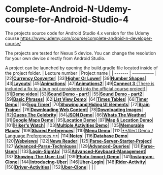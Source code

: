 Complete-Android-N-Udemy-course-for-Android-Studio-4
============

The projects source code for Android Studio 4.x version for the Udemy course https://www.udemy.com/course/complete-android-n-developer-course/

The projects are tested for Nexus 5 device. You can change the resolution for your own device directly from Android Studio.

A project can be launched by opening the build.gradle file located inside of the project folder.
| Lecture number | Project name |
| ------- | ----------- |
|22|[**Currency Converter**](https://github.com/mathexa/Complete-Android-N-Udemy-course-for-Android-Studio-4/tree/master/JavaCode/Lecture022)|
|33|[**Higher Or Lower**](https://github.com/mathexa/Complete-Android-N-Udemy-course-for-Android-Studio-4/tree/master/JavaCode/Lecture033)|
|39|[**Number Shapes**](https://github.com/mathexa/Complete-Android-N-Udemy-course-for-Android-Studio-4/tree/master/JavaCode/Lecture039)|
|43|[**Layouts**](https://github.com/mathexa/Complete-Android-N-Udemy-course-for-Android-Studio-4/tree/master/JavaCode/Lecture043)|
|45|[**Animations**](https://github.com/mathexa/Complete-Android-N-Udemy-course-for-Android-Studio-4/tree/master/JavaCode/Lecture045)|
|47|[**Animations2**](https://github.com/mathexa/Complete-Android-N-Udemy-course-for-Android-Studio-4/tree/master/JavaCode/Lecture047)|
|49|[**Connect 3** (There is included a fix to a bug not considered into the official course project)](https://github.com/mathexa/Complete-Android-N-Udemy-course-for-Android-Studio-4/tree/master/JavaCode/Lecture049)|
|51|[**Demo video**](https://github.com/mathexa/Complete-Android-N-Udemy-course-for-Android-Studio-4/tree/master/JavaCode/Lecture051)|
|53|[**Sound Demo - part1**](https://github.com/mathexa/Complete-Android-N-Udemy-course-for-Android-Studio-4/tree/master/JavaCode/Lecture053)|
|55|[**Sound Demo - part2**](https://github.com/mathexa/Complete-Android-N-Udemy-course-for-Android-Studio-4/tree/master/JavaCode/Lecture055)|
|59|[**Basic Phrases**](https://github.com/mathexa/Complete-Android-N-Udemy-course-for-Android-Studio-4/tree/master/JavaCode/Lecture059)|
|62|[**List View Demo**](https://github.com/mathexa/Complete-Android-N-Udemy-course-for-Android-Studio-4/tree/master/JavaCode/Lecture062)|
|64|[**Times Tables**](https://github.com/mathexa/Complete-Android-N-Udemy-course-for-Android-Studio-4/tree/master/JavaCode/Lecture064)|
|66|[**Timer Demo**](https://github.com/mathexa/Complete-Android-N-Udemy-course-for-Android-Studio-4/tree/master/JavaCode/Lecture066)|
|68|[**Egg Timer**](https://github.com/mathexa/Complete-Android-N-Udemy-course-for-Android-Studio-4/tree/master/JavaCode/Lecture068)|
|70|[**Showing and Hiding UI Elements**](https://github.com/mathexa/Complete-Android-N-Udemy-course-for-Android-Studio-4/tree/master/JavaCode/Lecture070)|
|72|[**Brain Trainer**](https://github.com/mathexa/Complete-Android-N-Udemy-course-for-Android-Studio-4/tree/master/JavaCode/Lecture072)|
|76|[**Downloading Web Content**](https://github.com/mathexa/Complete-Android-N-Udemy-course-for-Android-Studio-4/tree/master/JavaCode/Lecture076)|
|78|[**Downloading Images**](https://github.com/mathexa/Complete-Android-N-Udemy-course-for-Android-Studio-4/tree/master/JavaCode/Lecture078)|
|82|[**Guess The Celebrity**](https://github.com/mathexa/Complete-Android-N-Udemy-course-for-Android-Studio-4/tree/master/JavaCode/Lecture082)|
|84|[**JSON Demo**](https://github.com/mathexa/Complete-Android-N-Udemy-course-for-Android-Studio-4/tree/master/JavaCode/Lecture084)|
|86|[**Whats The Weather**](https://github.com/mathexa/Complete-Android-N-Udemy-course-for-Android-Studio-4/tree/master/JavaCode/Lecture086)|
|91|[**Google Maps Demo**](https://github.com/mathexa/Complete-Android-N-Udemy-course-for-Android-Studio-4/tree/master/JavaCode/Lecture091)|
|95|[**Location Demo**](https://github.com/mathexa/Complete-Android-N-Udemy-course-for-Android-Studio-4/tree/master/JavaCode/Lecture095)|
|97|[**Map & Location Demo**](https://github.com/mathexa/Complete-Android-N-Udemy-course-for-Android-Studio-4/tree/master/JavaCode/Lecture097)|
|101|[**Hiker's Watch**](https://github.com/mathexa/Complete-Android-N-Udemy-course-for-Android-Studio-4/tree/master/JavaCode/Lecture101)|
|103|[**Multiple Activities Demo**](https://github.com/mathexa/Complete-Android-N-Udemy-course-for-Android-Studio-4/tree/master/JavaCode/Lecture103)|
|105|[**Memorable Places**](https://github.com/mathexa/Complete-Android-N-Udemy-course-for-Android-Studio-4/tree/master/JavaCode/Lecture105)|
|108|[**Shared Preferences**](https://github.com/mathexa/Complete-Android-N-Udemy-course-for-Android-Studio-4/tree/master/JavaCode/Lecture108)|
|110|[**Menu Demo**](https://github.com/mathexa/Complete-Android-N-Udemy-course-for-Android-Studio-4/tree/master/JavaCode/Lecture110)|
|112|[**Alert Demo / Language Preferences **](https://github.com/mathexa/Complete-Android-N-Udemy-course-for-Android-Studio-4/tree/master/JavaCode/Lecture112)|
|114|[**Notes**](https://github.com/mathexa/Complete-Android-N-Udemy-course-for-Android-Studio-4/tree/master/JavaCode/Lecture114)|
|116|[**Database Demo**](https://github.com/mathexa/Complete-Android-N-Udemy-course-for-Android-Studio-4/tree/master/JavaCode/Lecture116)|
|120|[**Webviews**](https://github.com/mathexa/Complete-Android-N-Udemy-course-for-Android-Studio-4/tree/master/JavaCode/Lecture120)|
|122|[**News Reader**](https://github.com/mathexa/Complete-Android-N-Udemy-course-for-Android-Studio-4/tree/master/JavaCode/Lecture122)|
|125|[**Parse-Server-Starter-Project**](https://github.com/mathexa/Complete-Android-N-Udemy-course-for-Android-Studio-4/tree/master/JavaCode/Lecture125)|
|127|[**Advanced-Parse-Techniques**](https://github.com/mathexa/Complete-Android-N-Udemy-course-for-Android-Studio-4/tree/master/JavaCode/Lecture127)|
|129|[**Advanced-Queries**](https://github.com/mathexa/Complete-Android-N-Udemy-course-for-Android-Studio-4/tree/master/JavaCode/Lecture129)|
|131|[**Parse-Users**](https://github.com/mathexa/Complete-Android-N-Udemy-course-for-Android-Studio-4/tree/master/JavaCode/Lecture131)|
|133|[**Login-SignUp**](https://github.com/mathexa/Complete-Android-N-Udemy-course-for-Android-Studio-4/tree/master/JavaCode/Lecture133)|
|135|[**Advanced-Keyboard-Management**](https://github.com/mathexa/Complete-Android-N-Udemy-course-for-Android-Studio-4/tree/master/JavaCode/Lecture135)|
|137|[**Showing-The-User-List**](https://github.com/mathexa/Complete-Android-N-Udemy-course-for-Android-Studio-4/tree/master/JavaCode/Lecture137)|
|139|[**Photo-Import-Demo**](https://github.com/mathexa/Complete-Android-N-Udemy-course-for-Android-Studio-4/tree/master/JavaCode/Lecture139)|
|141|[**Instagram-Clone**](https://github.com/mathexa/Complete-Android-N-Udemy-course-for-Android-Studio-4/tree/master/JavaCode/Lecture141)|
|144|[**Introducing-Uber**](https://github.com/mathexa/Complete-Android-N-Udemy-course-for-Android-Studio-4/tree/master/JavaCode/Lecture144)|
|146|[**Uber-Login**](https://github.com/mathexa/Complete-Android-N-Udemy-course-for-Android-Studio-4/tree/master/JavaCode/Lecture146)|
|148|[**Rider-Activity**](https://github.com/mathexa/Complete-Android-N-Udemy-course-for-Android-Studio-4/tree/master/JavaCode/Lecture148)|
|150|[**Driver-Activities**](https://github.com/mathexa/Complete-Android-N-Udemy-course-for-Android-Studio-4/tree/master/JavaCode/Lecture150)|
|152|[**Uber-Clone**](https://github.com/mathexa/Complete-Android-N-Udemy-course-for-Android-Studio-4/tree/master/JavaCode/Lecture152)|
|  |  |
